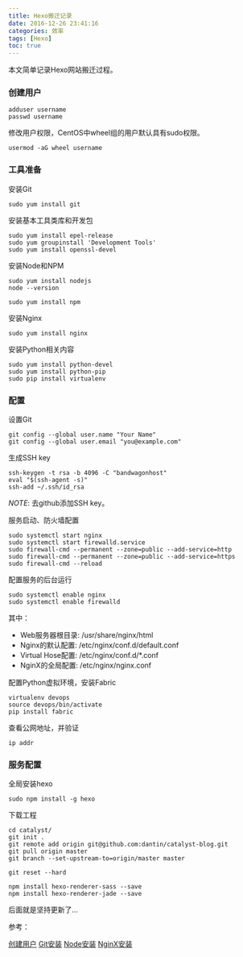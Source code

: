 ```yaml
---
title: Hexo搬迁记录
date: 2016-12-26 23:41:16
categories: 效率
tags: [Hexo]
toc: true
---
```


本文简单记录Hexo网站搬迁过程。

### 创建用户

```
adduser username
passwd username
```

修改用户权限，CentOS中wheel组的用户默认具有sudo权限。

```
usermod -aG wheel username
```

### 工具准备

安装Git

```
sudo yum install git
```

安装基本工具类库和开发包

```
sudo yum install epel-release
sudo yum groupinstall 'Development Tools'
sudo yum install openssl-devel
```

安装Node和NPM

```
sudo yum install nodejs
node --version

sudo yum install npm
```

安装Nginx

```
sudo yum install nginx
```

安装Python相关内容

```
sudo yum install python-devel
sudo yum install python-pip
sudo pip install virtualenv
```

### 配置

设置Git

```
git config --global user.name "Your Name"
git config --global user.email "you@example.com"
```

生成SSH key

```
ssh-keygen -t rsa -b 4096 -C "bandwagonhost"
eval "$(ssh-agent -s)"
ssh-add ~/.ssh/id_rsa
```

_NOTE_: 去github添加SSH key。

服务启动、防火墙配置

```
sudo systemctl start nginx
sudo systemctl start firewalld.service
sudo firewall-cmd --permanent --zone=public --add-service=http 
sudo firewall-cmd --permanent --zone=public --add-service=https
sudo firewall-cmd --reload
```

配置服务的后台运行

```
sudo systemctl enable nginx
sudo systemctl enable firewalld
```

其中：

* Web服务器根目录: /usr/share/nginx/html
* Nginx的默认配置: /etc/nginx/conf.d/default.conf
* Virtual Hose配置: /etc/nginx/conf.d/*.conf
* NginX的全局配置: /etc/nginx/nginx.conf

配置Python虚拟环境，安装Fabric

```
virtualenv devops
source devops/bin/activate
pip install fabric
```

查看公网地址，并验证

```
ip addr
```

### 服务配置

全局安装hexo

```
sudo npm install -g hexo
```

下载工程

```
cd catalyst/
git init .
git remote add origin git@github.com:dantin/catalyst-blog.git
git pull origin master
git branch --set-upstream-to=origin/master master

git reset --hard

npm install hexo-renderer-sass --save
npm install hexo-renderer-jade --save
```

后面就是坚持更新了...

参考：

[创建用户](https://www.digitalocean.com/community/tutorials/how-to-create-a-sudo-user-on-centos-quickstart)
[Git安装](https://www.digitalocean.com/community/tutorials/how-to-install-git-on-centos-7)
[Node安装](https://www.digitalocean.com/community/tutorials/how-to-install-node-js-on-a-centos-7-server)
[NginX安装](https://www.digitalocean.com/community/tutorials/how-to-install-nginx-on-centos-7)